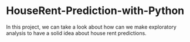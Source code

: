 # HouseRent-Prediction-with-Python
In this project, we can take a look about how can we make exploratory analysis to have a solid idea about house rent predictions.
